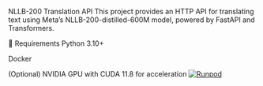 
NLLB-200 Translation API
This project provides an HTTP API for translating text using Meta’s NLLB-200-distilled-600M model, powered by FastAPI and Transformers.

🔧 Requirements
Python 3.10+

Docker

(Optional) NVIDIA GPU with CUDA 11.8 for acceleration
[![Runpod](https://api.runpod.io/badge/Restepio/Restep-translation-service)](https://console.runpod.io/hub/Restepio/Restep-translation-service)
